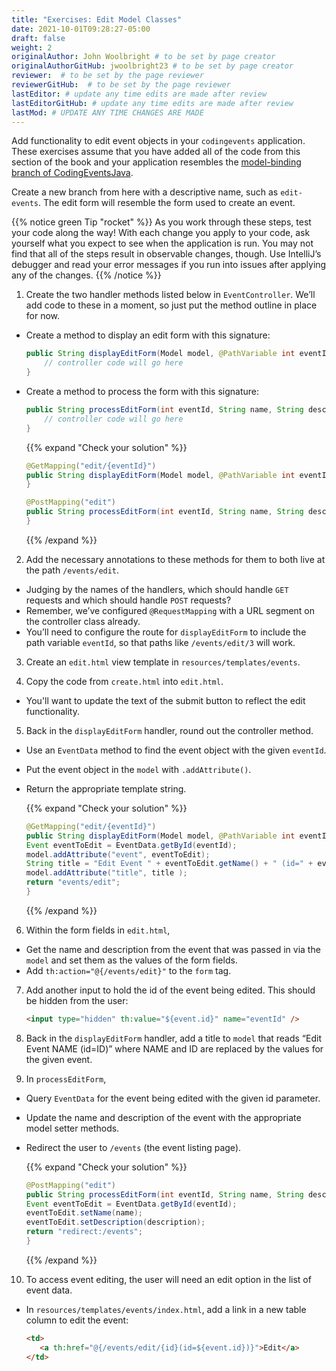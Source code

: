 ```yaml
---
title: "Exercises: Edit Model Classes"
date: 2021-10-01T09:28:27-05:00
draft: false
weight: 2
originalAuthor: John Woolbright # to be set by page creator
originalAuthorGitHub: jwoolbright23 # to be set by page creator
reviewer:  # to be set by the page reviewer
reviewerGitHub:  # to be set by the page reviewer
lastEditor: # update any time edits are made after review
lastEditorGitHub: # update any time edits are made after review
lastMod: # UPDATE ANY TIME CHANGES ARE MADE
---
```


Add functionality to edit event objects in your `codingevents` application. These exercises assume that you have added all of the code from this section of the book and your application resembles the [model-binding branch of CodingEventsJava](https://github.com/LaunchCodeEducation/CodingEventsJava/tree/model-binding).

Create a new branch from here with a descriptive name, such as `edit-events`. The edit form will resemble the form used to create an event.

{{% notice green Tip "rocket" %}}
As you work through these steps, test your code along the way! With each change you apply to your code, ask yourself what you expect to see when the application is run. You may not find that all of the steps result in observable changes, though. Use IntelliJ’s debugger and read your error messages if you run into issues after applying any of the changes.
{{% /notice %}}

1. Create the two handler methods listed below in `EventController`. We’ll add code to these in a moment, so just put the method outline in place for now.

- Create a method to display an edit form with this signature:

    ```java
    public String displayEditForm(Model model, @PathVariable int eventId) {
        // controller code will go here
    }
    ```

- Create a method to process the form with this signature:

    ```java
    public String processEditForm(int eventId, String name, String description) {
        // controller code will go here
    }
    ```
   {{% expand "Check your solution" %}}

   ```java
   @GetMapping("edit/{eventId}")
   public String displayEditForm(Model model, @PathVariable int eventId){
   }
   ```

   ```java
   @PostMapping("edit")
   public String processEditForm(int eventId, String name, String description) {
   }
   ```
   {{% /expand %}}

2. Add the necessary annotations to these methods for them to both live at the path `/events/edit`.
- Judging by the names of the handlers, which should handle `GET` requests and which should handle `POST` requests?
- Remember, we’ve configured `@RequestMapping` with a URL segment on the controller class already.
- You’ll need to configure the route for `displayEditForm` to include the path variable `eventId`, so that paths like `/events/edit/3` will work.

3. Create an `edit.html` view template in `resources/templates/events`.

4. Copy the code from `create.html` into `edit.html`.
- You'll want to update the text of the submit button to reflect the edit functionality.

5. Back in the `displayEditForm` handler, round out the controller method.
- Use an `EventData` method to find the event object with the given `eventId`.
- Put the event object in the `model` with `.addAttribute()`.
- Return the appropriate template string.

   {{% expand "Check your solution" %}}
   ```java
   @GetMapping("edit/{eventId}")
   public String displayEditForm(Model model, @PathVariable int eventId){
   Event eventToEdit = EventData.getById(eventId);
   model.addAttribute("event", eventToEdit);
   String title = "Edit Event " + eventToEdit.getName() + " (id=" + eventToEdit.getId() + ")";
   model.addAttribute("title", title );
   return "events/edit";
   }
   ```
   {{% /expand %}}

6. Within the form fields in `edit.html`,
- Get the name and description from the event that was passed in via the `model` and set them as the values of the form fields.
- Add `th:action="@{/events/edit}"` to the `form` tag.

7. Add another input to hold the id of the event being edited. This should be hidden from the user:

   ```html
   <input type="hidden" th:value="${event.id}" name="eventId" />
   ```

8. Back in the `displayEditForm` handler, add a title to `model` that reads “Edit Event NAME (id=ID)” where NAME and ID are replaced by the values for the given event.

9. In `processEditForm`,
- Query `EventData` for the event being edited with the given id parameter.
- Update the name and description of the event with the appropriate model setter methods.
- Redirect the user to `/events` (the event listing page).

   {{% expand "Check your solution" %}}
   ```java
   @PostMapping("edit")
   public String processEditForm(int eventId, String name, String description) {
   Event eventToEdit = EventData.getById(eventId);
   eventToEdit.setName(name);
   eventToEdit.setDescription(description);
   return "redirect:/events";
   }
   ```
   {{% /expand %}}

10. To access event editing, the user will need an edit option in the list of event data.
- In `resources/templates/events/index.html`, add a link in a new table column to edit the event:

   ```html
   <td>
      <a th:href="@{/events/edit/{id}(id=${event.id})}">Edit</a>
   </td>
   ```